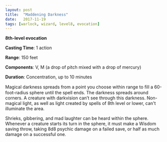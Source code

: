 ```yaml
---
layout: post
title:  "Maddening Darkness"
date:   2017-11-19
tags: [warlock, wizard, level8, evocation]
---
```


**8th-level evocation**

**Casting Time**: 1 action

**Range**: 150 feet

**Components**: V, M (a drop of pitch mixed with a drop of mercury)

**Duration**: Concentration, up to 10 minutes

Magical darkness spreads from a point you choose within range to ﬁll a 60-foot-radius sphere until the spell ends. The darkness spreads around corners. A creature with darkvision can’t see through this darkness. Non-magical light, as well as light created by spells of 8th level or lower, can't illuminate the area. 

Shrieks, gibbering, and mad laughter can be heard within the sphere. Whenever a creature starts its turn in the sphere, it must make a Wisdom saving throw, taking 8d8 psychic damage on a failed save, or half as much damage on a successful one.
